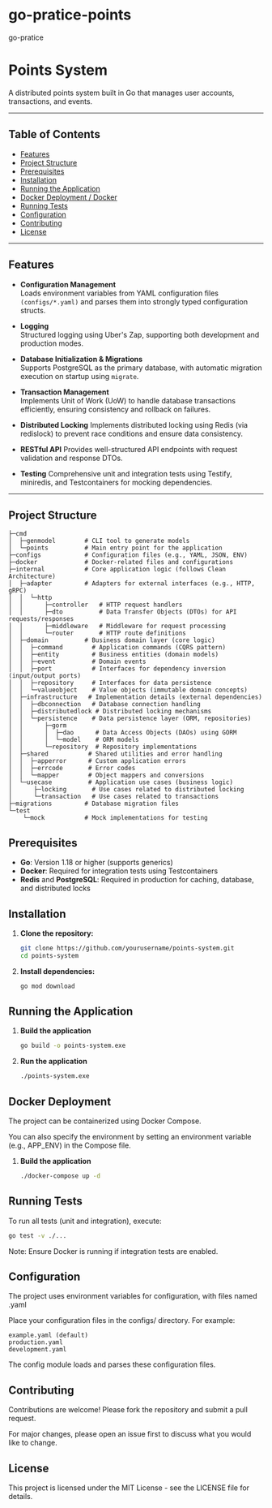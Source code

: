 # go-pratice-points
 go-pratice
# Points System

A distributed points system built in Go that manages user accounts, transactions, and events.  

---

## Table of Contents

- [Features](#features)
- [Project Structure](#project-structure)
- [Prerequisites](#prerequisites)
- [Installation](#installation)
- [Running the Application](#running-the-application)
- [Docker Deployment / Docker](#docker-deployment)
- [Running Tests](#running-tests)
- [Configuration](#configuration)
- [Contributing](#contributing)
- [License](#license)

---

## Features

- **Configuration Management**  
  Loads environment variables from YAML configuration files `(configs/*.yaml)` and parses them into strongly typed configuration structs.

- **Logging**  
  Structured logging using Uber's Zap, supporting both development and production modes.  

- **Database Initialization & Migrations**  
  Supports PostgreSQL as the primary database, with automatic migration execution on startup using `migrate`.

- **Transaction Management**  
  Implements Unit of Work (UoW) to handle database transactions efficiently, ensuring consistency and rollback on failures.

- **Distributed Locking**
  Implements distributed locking using Redis (via redislock) to prevent race conditions and ensure data consistency.
- **RESTful API**
  Provides well-structured API endpoints with request validation and response DTOs.
- **Testing**
  Comprehensive unit and integration tests using Testify, miniredis, and Testcontainers for mocking dependencies.
---

## Project Structure

```plaintext
├─cmd
│  ├─genmodel        # CLI tool to generate models
│  └─points          # Main entry point for the application
├─configs            # Configuration files (e.g., YAML, JSON, ENV)
├─docker             # Docker-related files and configurations
├─internal           # Core application logic (follows Clean Architecture)
│  ├─adapter         # Adapters for external interfaces (e.g., HTTP, gRPC)
│  │  └─http
│  │      ├─controller   # HTTP request handlers
│  │      ├─dto          # Data Transfer Objects (DTOs) for API requests/responses
│  │      ├─middleware   # Middleware for request processing
│  │      └─router       # HTTP route definitions
│  ├─domain          # Business domain layer (core logic)
│  │  ├─command        # Application commands (CQRS pattern)
│  │  ├─entity         # Business entities (domain models)
│  │  ├─event          # Domain events
│  │  ├─port           # Interfaces for dependency inversion (input/output ports)
│  │  ├─repository     # Interfaces for data persistence
│  │  └─valueobject    # Value objects (immutable domain concepts)
│  ├─infrastructure   # Implementation details (external dependencies)
│  │  ├─dbconnection   # Database connection handling
│  │  ├─distributedlock # Distributed locking mechanisms
│  │  └─persistence    # Data persistence layer (ORM, repositories)
│  │      ├─gorm
│  │      │  ├─dao      # Data Access Objects (DAOs) using GORM
│  │      │  └─model    # ORM models
│  │      └─repository  # Repository implementations
│  ├─shared           # Shared utilities and error handling
│  │  ├─apperror      # Custom application errors
│  │  ├─errcode       # Error codes
│  │  └─mapper        # Object mappers and conversions
│  └─usecase          # Application use cases (business logic)
│      ├─locking       # Use cases related to distributed locking
│      └─transaction   # Use cases related to transactions
├─migrations         # Database migration files
└─test
    └─mock           # Mock implementations for testing
```

## Prerequisites

- **Go**: Version 1.18 or higher (supports generics)  
- **Docker**: Required for integration tests using Testcontainers
- **Redis** and **PostgreSQL**: Required in production for caching, database, and distributed locks

## Installation

1. **Clone the repository:**
   ```bash
   git clone https://github.com/yourusername/points-system.git
   cd points-system
   ```
2. **Install dependencies:**
   ```bash
   go mod download
   ```
## Running the Application

1. **Build the application**
    ```bash
    go build -o points-system.exe
    ```
2. **Run the application**
    ```bash
    ./points-system.exe
    ```

## Docker Deployment
The project can be containerized using Docker Compose. 

You can also specify the environment by setting an environment variable (e.g., APP_ENV) in the Compose file.

1. **Build the application**
    ```bash
    ./docker-compose up -d
    ```

## Running Tests
To run all tests (unit and integration), execute:

```bash
go test -v ./...
```
Note: Ensure Docker is running if integration tests are enabled.

## Configuration
The project uses environment variables for configuration, with files named <environment>.yaml

Place your configuration files in the configs/ directory. For example:

```plaintext
example.yaml (default)
production.yaml
development.yaml
```
The config module loads and parses these configuration files.

## Contributing
Contributions are welcome! Please fork the repository and submit a pull request.

For major changes, please open an issue first to discuss what you would like to change.


## License
This project is licensed under the MIT License - see the LICENSE file for details.